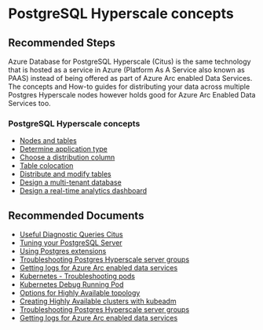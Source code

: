 <properties
	pageTitle="Data Modelling & Sharding , General issues"
	description="General issues Data Modelling & Sharding"
	infoBubbleText="General issues ,Data Modelling & Sharding"
	service="microsoft.azuredata"
	resource="postgresinstances"
	ms.author="pookam"
	displayOrder=""
	articleId="868999e3-955b-455f-9b50-fcc06f3dfad8"
	diagnosticScenario=""
	selfHelpType="generic"
	supportTopicIds="32745051"
	resourceTags=""
	productPesIds="17124"
	cloudEnvironments="Public"
	ownershipId="AzureData_Azure_Arc_enabled_PostgreSQL_Hyperscale"
    />
# PostgreSQL Hyperscale concepts

## **Recommended Steps**

Azure Database for PostgreSQL Hyperscale (Citus) is the same technology that is hosted as a service in Azure (Platform As A Service also known as PAAS) instead of being offered as part of Azure Arc enabled Data Services. The concepts and How-to guides for distributing your data across multiple Postgres Hyperscale nodes however holds good for Azure Arc Enabled Data Services too.

### PostgreSQL Hyperscale concepts

* [Nodes and tables](https://docs.microsoft.com/azure/postgresql/concepts-hyperscale-nodes)
* [Determine application type](https://docs.microsoft.com/azure/postgresql/concepts-hyperscale-app-type)
* [Choose a distribution column](https://docs.microsoft.com/azure/postgresql/concepts-hyperscale-choose-distribution-column)
* [Table colocation](https://docs.microsoft.com/azure/postgresql/concepts-hyperscale-colocation)
* [Distribute and modify tables](https://docs.microsoft.com/azure/postgresql/howto-hyperscale-modify-distributed-tables)
* [Design a multi-tenant database](https://docs.microsoft.com/azure/postgresql/tutorial-design-database-hyperscale-multi-tenant)
* [Design a real-time analytics dashboard](https://docs.microsoft.com/azure/postgresql/tutorial-design-database-hyperscale-realtime)

## **Recommended Documents**

- [Useful Diagnostic Queries Citus](http://docs.citusdata.com/v9.4/admin_guide/diagnostic_queries.html) 
- [Tuning your PostgreSQL Server](https://wiki.postgresql.org/wiki/Tuning_Your_PostgreSQL_Server) 
- [Using Postgres extensions](https://docs.microsoft.com/azure/azure-arc/data/using-extensions-in-postgresql-hyperscale-server-group)
- [Troubleshooting Postgres Hyperscale server groups](https://docs.microsoft.com/azure/azure-arc/data/troubleshoot-postgresql-hyperscale-server-group)
- [Getting logs for Azure Arc enabled data services](https://docs.microsoft.com/azure/azure-arc/data/troubleshooting-get-logs)
- [Kubernetes - Troubleshooting pods](https://kubernetes.io/docs/tasks/debug-application-cluster/debug-pod-replication-controller/)
- [Kubernetes Debug Running Pod](https://kubernetes.io/docs/tasks/debug-application-cluster/debug-running-pod/)
- [Options for Highly Available topology](https://kubernetes.io/docs/setup/production-environment/tools/kubeadm/ha-topology/)
- [Creating Highly Available clusters with kubeadm](https://kubernetes.io/docs/setup/production-environment/tools/kubeadm/high-availability/)
- [Troubleshooting Postgres Hyperscale server groups](https://docs.microsoft.com/azure/azure-arc/data/troubleshoot-postgresql-hyperscale-server-group)
- [Getting logs for Azure Arc enabled data services](https://docs.microsoft.com/azure/azure-arc/data/troubleshooting-get-logs)
